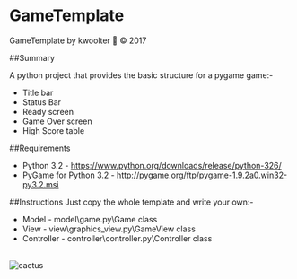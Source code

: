 # GameTemplate
GameTemplate by kwoolter :monkey: :copyright: 2017

##Summary

A python project that provides the basic structure for a pygame game:-
- Title bar
- Status Bar
- Ready screen
- Game Over screen
- High Score table

##Requirements
- Python 3.2 - https://www.python.org/downloads/release/python-326/
- PyGame for Python 3.2 - http://pygame.org/ftp/pygame-1.9.2a0.win32-py3.2.msi

##Instructions
Just copy the whole template and write your own:-
- Model - model\game.py\Game class
- View - view\graphics_view.py\GameView class
- Controller - controller\controller.py\Controller class
<br>
<img src="cactus.png" alt="cactus">





